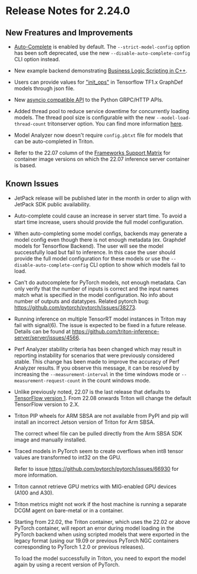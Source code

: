 <!--
# Copyright 2018-2022, NVIDIA CORPORATION & AFFILIATES. All rights reserved.
#
# Redistribution and use in source and binary forms, with or without
# modification, are permitted provided that the following conditions
# are met:
#  * Redistributions of source code must retain the above copyright
#    notice, this list of conditions and the following disclaimer.
#  * Redistributions in binary form must reproduce the above copyright
#    notice, this list of conditions and the following disclaimer in the
#    documentation and/or other materials provided with the distribution.
#  * Neither the name of NVIDIA CORPORATION nor the names of its
#    contributors may be used to endorse or promote products derived
#    from this software without specific prior written permission.
#
# THIS SOFTWARE IS PROVIDED BY THE COPYRIGHT HOLDERS ``AS IS'' AND ANY
# EXPRESS OR IMPLIED WARRANTIES, INCLUDING, BUT NOT LIMITED TO, THE
# IMPLIED WARRANTIES OF MERCHANTABILITY AND FITNESS FOR A PARTICULAR
# PURPOSE ARE DISCLAIMED.  IN NO EVENT SHALL THE COPYRIGHT OWNER OR
# CONTRIBUTORS BE LIABLE FOR ANY DIRECT, INDIRECT, INCIDENTAL, SPECIAL,
# EXEMPLARY, OR CONSEQUENTIAL DAMAGES (INCLUDING, BUT NOT LIMITED TO,
# PROCUREMENT OF SUBSTITUTE GOODS OR SERVICES; LOSS OF USE, DATA, OR
# PROFITS; OR BUSINESS INTERRUPTION) HOWEVER CAUSED AND ON ANY THEORY
# OF LIABILITY, WHETHER IN CONTRACT, STRICT LIABILITY, OR TORT
# (INCLUDING NEGLIGENCE OR OTHERWISE) ARISING IN ANY WAY OUT OF THE USE
# OF THIS SOFTWARE, EVEN IF ADVISED OF THE POSSIBILITY OF SUCH DAMAGE.
-->

# Release Notes for 2.24.0

## New Freatures and Improvements

* [Auto-Complete](https://github.com/triton-inference-server/server/blob/main/docs/model_configuration.md#auto-generated-model-configuration) 
  is enabled by default. The `--strict-model-config` option has been soft 
  deprecated, use the new  `--disable-auto-complete-config` CLI option instead.

* New example backend demonstrating 
  [Business Logic Scripting in C++](https://github.com/triton-inference-server/backend/blob/r22.07/examples/backends/bls/README.md).

* Users can provide values for 
  ["init_ops"](https://github.com/triton-inference-server/tensorflow_backend/tree/r22.07#parameters) 
  in Tensorflow TF1.x GraphDef models through json file.

* New 
  [asyncio compatible API](https://github.com/triton-inference-server/client#python-asyncio-support-beta) 
  to the Python GRPC/HTTP APIs.

* Added  thread pool to reduce service downtime for concurrently loading models. 
  The thread pool size is configurable with the new `--model-load-thread-count`
  tritonserver option. You can find more information 
  [here](https://github.com/triton-inference-server/server/blob/main/docs/model_management.md#concurrently-loading-models). 

* Model Analyzer now doesn't require `config.pbtxt` file for models that can be 
  auto-completed in Triton.

* Refer to the 22.07 column of the 
  [Frameworks Support Matrix](https://docs.nvidia.com/deeplearning/frameworks/support-matrix/index.html) 
  for container image versions on which the 22.07 inference server container is 
  based.

## Known Issues

* JetPack release will be published later in the month in order to align with 
  JetPack SDK public availability.

* Auto-complete could cause an increase in server start time. To avoid a start 
  time increase, users should provide the full model configuration.

* When auto-completing some model configs, backends may generate a model config 
  even though there is not enough metadata (ex. Graphdef models for Tensorflow 
  Backend). The user will see the model successfully load but fail to inference.
  In this case the user should provide the full model configuration for these 
  models or use the `--disable-auto-complete-config` CLI option to show which 
  models fail to load.

* Can't do autocomplete for PyTorch models, not enough metadata. Can only verify
  that the number of inputs is correct and the input names match what is 
  specified in the model configuration. No info about number of outputs and 
  datatypes. Related pytorch bug: 
  https://github.com/pytorch/pytorch/issues/38273.

* Running inference on multiple TensorRT model instances in Triton may fail 
  with signal(6). The issue is expected to be fixed in a future release. Details 
  can be found at https://github.com/triton-inference-server/server/issues/4566.

* Perf Analyzer stability criteria has been changed which may result in 
  reporting instability for scenarios that were previously considered stable. 
  This change has been made to improve the accuracy of Perf Analyzer results. 
  If you observe this message, it can be resolved by increasing the 
  `--measurement-interval` in the time windows mode or 
  `--measurement-request-count` in the count windows mode.

* Unlike previously noted, 22.07 is the last release that defaults to 
  [TensorFlow version 1](https://github.com/triton-inference-server/tensorflow_backend/tree/r22.06#--backend-configtensorflowversionint).
  From 22.08 onwards Triton will change the default TensorFlow 
  version to 2.X.

* Triton PIP wheels for ARM SBSA are not available from PyPI and pip will 
  install an incorrect Jetson version of Triton for Arm SBSA. 
  
  The correct wheel file can be pulled directly from the Arm SBSA SDK image and 
  manually installed.

* Traced models in PyTorch seem to create overflows when int8 tensor values are 
  transformed to int32 on the GPU. 
  
  Refer to issue https://github.com/pytorch/pytorch/issues/66930 for more 
  information.

* Triton cannot retrieve GPU metrics with MIG-enabled GPU devices (A100 and A30).

* Triton metrics might not work if the host machine is running a separate DCGM 
  agent on bare-metal or in a container.

* Starting from 22.02, the Triton container, which uses the 22.02 or above 
  PyTorch container, will report an error during model loading in the PyTorch 
  backend when using scripted models that were exported in the legacy format 
  (using our 19.09 or previous PyTorch NGC containers corresponding to 
  PyTorch 1.2.0 or previous releases). 
  
  To load the model successfully in Triton, you need to export the model again 
  by using a recent version of PyTorch.
